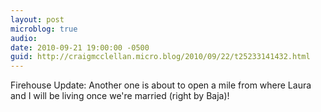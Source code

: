```yaml
---
layout: post
microblog: true
audio: 
date: 2010-09-21 19:00:00 -0500
guid: http://craigmcclellan.micro.blog/2010/09/22/t25233141432.html
---
```

Firehouse Update: Another one is about to open a mile from where Laura and I will be living once we're married (right by Baja)!
